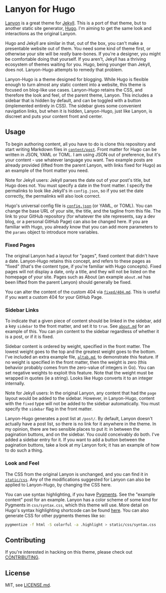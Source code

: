 # Lanyon for Hugo

[Lanyon](http://github.com/poole/lanyon) is a great theme for [Jekyll](http://jekyllrb.com). This is a port of that theme, but to another static site generator, [Hugo](http://github.com/spf13/hugo). I'm aiming to get the same look and interactions as the original Lanyon.

Hugo and Jekyll are similar in that, out of the box, you can't make a presentable website out of them. You need some kind of theme first, or otherwise your site will be *really* bare-bones. If you're a designer, you might be comfortable doing that yourself. If you aren't, Jekyll has a thriving ecosystem of themes waiting for you. Hugo, being younger than Jekyll, does not. Lanyon-Hugo attempts to remedy that problem.

Lanyon-Hugo is a theme designed for blogging. While Hugo is flexible enough to turn almost any static content into a website, this theme is focused on blog-like use cases. Lanyon-Hugo retains the CSS, and therefore the look and feel, of the parent theme, Lanyon. This includes a sidebar that is hidden by default, and can be toggled with a button (implemented entirely in CSS). The sidebar gives some convenient navigation links, but when it is hidden, Lanyon-Hugo, just like Lanyon, is discreet and puts your content front and center.

## Usage

To begin authoring content, all you have to do is clone this repository and start writing Markdown files in [`content/post`](content/post). Front matter for Hugo can be written in JSON, YAML or TOML. I am using JSON out of preference, but it's your content - use whatever language you want. Two example posts are already provided (lifted from the parent Lanyon, with links fixed for Hugo) as an example of the front matter you need.

Note for Jekyll users: Jekyll parses the date out of your post's title, but Hugo does not. You must specify a date in the front matter. I specify the permalinks to look like Jekyll's in `config.json`, so if you set the date correctly, the permalinks will also look correct.

Hugo's universal config file is [`config.json`](config.json) (or YAML, or TOML). You can change the base URL of your site, the title, and the tagline from this file. The link to your GitHub repository (for whatever the site represents, say a dev blog, or a personal GitHub Page) can also be changed here. If you are familiar with Hugo, you already know that you can add more parameters to the `params` object to introduce more variables.

### Fixed Pages

The original Lanyon had a layout for "pages", fixed content that didn't have a date. Lanyon-Hugo retains this concept, and refers to these pages as "fixed" (that's the content type, if you're familiar with Hugo concepts). Fixed pages will not display a date, only a title, and they will not be listed on the homepage of your site. Pages such as About (an example `about.md` has been lifted from the parent Lanyon) should generally be fixed.

You can alter the content of the custom 404 via [`fixed/404.md`](content/fixed/404.md). This is useful if you want a custom 404 for your GitHub Page.

### Sidebar Links

To indicate that a given piece of content should be linked in the sidebar, add a key `sidebar` to the front matter, and set it to `true`. See [`about.md`](content/fixed/about.md) for an example of this. You can pin content to the sidebar regardless of whether it is a post, or if it is fixed.

Sidebar content is ordered by weight, specified in the front matter. The lowest weight goes to the top and the greatest weight goes to the bottom. I've included an extra example file, [`altab.md`](content/fixed/altab.md), to demonstrate this feature. If no weight is specified in the front matter, then the weight is zero (this behavior probably comes from the zero-value of integers in Go). You can set negative weights to exploit this feature. Note that the weight must be wrapped in quotes (ie a string). Looks like Hugo converts it to an integer internally.

Note for Jekyll users: In the original Lanyon, any content that had the `page` layout would be added to the sidebar. However, in Lanyon-Hugo, content with the `fixed` type will not be added to the sidebar automatically. You must specify the `sidebar` flag in the front matter.

Lanyon-Hugo generates a post list at `/post/`. By default, Lanyon doesn't actually have a post list, so there is no link for it anywhere in the theme. In my opinion, there are two sensible places to put it: in between the pagination buttons, and on the sidebar. You could conceivably do both. I've added a sidebar entry for it. If you want to add a button between the pagination buttons, take a look at my Lanyon fork; it has an example of how to do such a thing.

### Look and Feel

The CSS from the original Lanyon is unchanged, and you can find it in [`static/css`](static/css). Any of the modifications suggested for Lanyon can also be applied to Lanyon-Hugo, by changing the CSS here.

You can use syntax highlighting, if you have [Pygments](http://pygments.org/). See the "example content" post for an example. Lanyon has a color scheme of some kind for Pygments in `css/syntax.css`, which this theme will use. More detail on Hugo's syntax highlighting shortcode can be found [here](http://hugo.spf13.com/extras/highlighting). You can also generate CSS for other pygments themes like so:

```bash
pygmentize -f html -S colorful -a .highlight > static/css/syntax.css
```

## Contributing

If you're interested in hacking on this theme, please check out [CONTRIBUTING](CONTRIBUTING.md).

## License
MIT, see [LICENSE.md](LICENSE.md).
